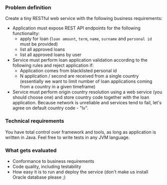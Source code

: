 ### Problem definition
Create a tiny RESTful web service with the following business requirements:

- Application must expose REST API endpoints for the following functionality:
  - apply for loan (`loan amount`, `term`, `name`, `surname` and `personal id` must be provided)
  - list all approved loans
  - list all approved loans by user
- Service must perform loan application validation according to the following rules and reject application if:
  - Application comes from blacklisted personal id
  - N application / second are received from a single country (essentially we want to limit number of loan
  applications coming from a country in a given timeframe)
- Service must perform origin country resolution using a web service (you should choose one) and
store country code together with the loan application. Because network is unreliable and services tend to fail,
let's agree on default country code - "lv".

### Technical requirements

You have total control over framework and tools, as long as application is written in Java.
Feel free to write tests in any JVM language.

### What gets evaluated

- Conformance to business requirements
- Code quality, including testability
- How easy it is to run and deploy the service (don't make us install Oracle database please ;)